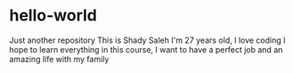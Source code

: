 # hello-world
Just another repository
This is Shady Saleh I'm 27 years old, I love coding I hope to learn everything in this course, I want to have a perfect job and an amazing life with my family
